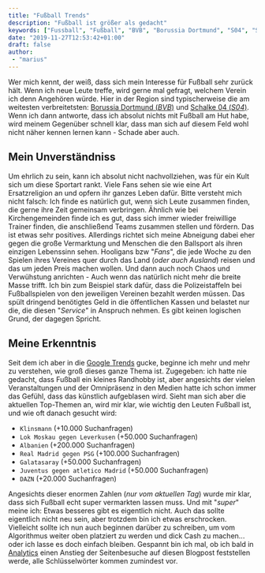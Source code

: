 ```yaml
---
title: "Fußball Trends"
description: "Fußball ist größer als gedacht"
keywords: ["Fussball", "Fußball", "BVB", "Borussia Dortmund", "S04", "Schalke", "Vereine", "Trends"]
date: "2019-11-27T12:53:42+01:00"
draft: false
author:
 - "marius"
---
```


Wer mich kennt, der weiß, dass sich mein Interesse für Fußball sehr zurück hält. Wenn ich neue Leute treffe, wird gerne mal gefragt, welchem Verein ich denn Angehören würde. Hier in der Region sind typischerweise die am weitesten verbreitetsten: [Borussia Dortmund (_BVB_)](https://www.bvb.de/) und [Schalke 04 (_S04_)](https://schalke04.de/). Wenn ich dann antworte, dass ich absolut nichts mit Fußball am Hut habe, wird meinem Gegenüber schnell klar, dass man sich auf diesem Feld wohl nicht näher kennen lernen kann - Schade aber auch.

Mein Unverständniss
-------------------
Um ehrlich zu sein, kann ich absolut nicht nachvollziehen, was für ein Kult sich um diese Sportart rankt. Viele Fans sehen sie wie eine Art Ersatzreligion an und opfern ihr ganzes Leben dafür. Bitte versteht mich nicht falsch: Ich finde es natürlich gut, wenn sich Leute zusammen finden, die gerne ihre Zeit gemeinsam verbringen. Ähnlich wie bei Kirchengemeinden finde ich es gut, dass sich immer wieder freiwillige Trainer finden, die anschließend Teams zusammen stellen und fördern. Das ist etwas sehr positives. Allerdings richtet sich meine Abneigung dabei eher gegen die große Vermarktung und Menschen die den Ballsport als ihren einzigen Lebenssinn sehen. Hooligans bzw "_Fans_", die jede Woche zu den Spielen ihres Vereines quer durch das Land (_oder auch Ausland_) reisen und das um jeden Preis machen wollen. Und dann auch noch Chaos und Verwühstung anrichten - Auch wenn das natürlich nicht mehr die breite Masse trifft. Ich bin zum Beispiel stark dafür, dass die Polizeistaffeln bei Fußballspielen von den jeweiligen Vereinen bezahlt werden müssen. Das spült dringend benötigtes Geld in die öffentlichen Kassen und belastet nur die, die diesen "_Service_" in Anspruch nehmen. Es gibt keinen logischen Grund, der dagegen Spricht.

Meine Erkenntnis
----------------
Seit dem ich aber in die [Google Trends](https://trends.google.com/trends/?geo=DE) gucke, beginne ich mehr und mehr zu verstehen, wie groß dieses ganze Thema ist. Zugegeben: ich hatte nie gedacht, dass Fußball ein kleines Randhobby ist, aber angesichts der vielen Veranstaltungen und der Omnipräsenz in den Medien hatte ich schon immer das Gefühl, dass das künstlich aufgeblasen wird. Sieht man sich aber die aktuellen Top-Themen an, wird mir klar, wie wichtig den Leuten Fußball ist, und wie oft danach gesucht wird:

 - `Klinsmann` (+10.000 Suchanfragen)
 - `Lok Moskau gegen Leverkusen` (+50.000 Suchanfragen)
 - `Albanien` (+200.000 Suchanfragen)
 - `Real Madrid gegen PSG` (+100.000 Suchanfragen)
 - `Galatasaray` (+50.000 Suchanfragen)
 - `Juventus gegen atletico Madrid` (+50.000 Suchanfragen)
 - `DAZN` (+20.000 Suchanfragen)

Angesichts dieser enormen Zahlen (_nur vom aktuellen Tag_) wurde mir klar, dass sich Fußball echt super vermarkten lassen muss. Und mit "_super_" meine ich: Etwas besseres gibt es eigentlich nicht. Auch das sollte eigentlich nicht neu sein, aber trotzdem bin ich etwas erschrocken. Vielleicht sollte ich nun auch beginnen darüber zu schreiben, um vom Algorithmus weiter oben platziert zu werden und dick Cash zu machen... oder ich lasse es doch einfach bleiben. Gespannt bin ich mal, ob ich bald in [Analytics](https://de.wikipedia.org/wiki/Google_Analytics) einen Anstieg der Seitenbesuche auf diesen Blogpost feststellen werde, alle Schlüsselwörter kommen zumindest vor.